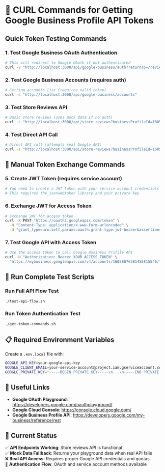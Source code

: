 # 🔐 CURL Commands for Getting Google Business Profile API Tokens

## Quick Token Testing Commands

### 1. Test Google Business OAuth Authentication
```bash
# This will redirect to Google OAuth if not authenticated
curl -v "http://localhost:3000/api/google-business/auth?returnTo=/reviews"
```

### 2. Test Google Business Accounts (requires auth)
```bash
# Getting accounts list (requires valid token)
curl -s "http://localhost:3000/api/google-business/accounts"
```

### 3. Test Store Reviews API
```bash
# Basic store reviews (uses mock data if no auth)
curl -s "http://localhost:3000/api/store-reviews?businessProfileId=16058076381455815546&storeId=11007263269570993027"
```

### 4. Test Direct API Call
```bash
# Direct API call (attempts real Google API)
curl -s "http://localhost:3000/api/store-reviews?businessProfileId=16058076381455815546&storeId=11007263269570993027&direct=true"
```

## 🔑 Manual Token Exchange Commands

### 5. Create JWT Token (requires service account)
```bash
# You need to create a JWT token with your service account credentials
# This requires the jsonwebtoken library and your private key
```

### 6. Exchange JWT for Access Token
```bash
# Exchange JWT for access token
curl -X POST "https://oauth2.googleapis.com/token" \
  -H "Content-Type: application/x-www-form-urlencoded" \
  -d "grant_type=urn:ietf:params:oauth:grant-type:jwt-bearer&assertion=YOUR_JWT_TOKEN"
```

### 7. Test Google API with Access Token
```bash
# Use the access token to call Google Business Profile API
curl -H "Authorization: Bearer YOUR_ACCESS_TOKEN" \
  "https://mybusiness.googleapis.com/v4/accounts/16058076381455815546/locations/11007263269570993027/reviews"
```

## 🚀 Run Complete Test Scripts

### Run Full API Flow Test
```bash
./test-api-flow.sh
```

### Run Token Authentication Test
```bash
./get-token-commands.sh
```

## 📋 Required Environment Variables

Create a `.env.local` file with:
```bash
GOOGLE_API_KEY=your-google-api-key
GOOGLE_CLIENT_EMAIL=your-service-account@project.iam.gserviceaccount.com
GOOGLE_PRIVATE_KEY="-----BEGIN PRIVATE KEY-----\n...\n-----END PRIVATE KEY-----\n"
```

## 🔗 Useful Links

- **Google OAuth Playground**: https://developers.google.com/oauthplayground/
- **Google Cloud Console**: https://console.cloud.google.com/
- **Google Business Profile API**: https://developers.google.com/my-business/reference/rest

## 📝 Current Status

✅ **API Endpoints Working**: Store reviews API is functional  
✅ **Mock Data Fallback**: Returns your playground data when real API fails  
❌ **Real API Access**: Requires proper Google API credentials and quotas  
🔄 **Authentication Flow**: OAuth and service account methods available
